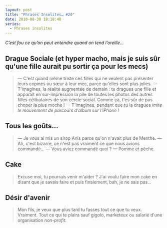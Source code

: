 ```yaml
---
layout: post
title: "Phrases Insolites… #20"
date: 2010-08-30 18:18:48
series:
  - Phrases insolites
---
```


_C’est fou ce qu’on peut entendre quand on tend l’oreille…_

<!-- more -->

## Drague Sociale (et hyper macho, mais je suis sûr qu'une fille aurait pu sortir ça pour les mecs)

> —  C'est quand même triste ces filles qui ne veulent pas présenter leurs copines ou sœur à leur mec, parce qu'elles sont plus jolies.
> —  T'imagines, la réalité augmentée de demain&nbsp;: tu dragues une fille et apparait en sur-impression la pile de toutes les photos des autres filles célibataires de son cercle social. Comme ça, t'es sûr de pas choper la plus moche&nbsp;!
> —  T'imagines, pendant que tu la dragues *imite le mouvement de parcours d'album sur l'iPhone*&nbsp;!

## Tous les goûts…

> —  Je vous ai mis un sirop Anis parce qu'on n'avait plus de Menthe.
> —  Ah, c'est bizarre, ce n'est pas vraiment ce que nous avions commandé…
> —  Vous aviez commandé quoi&nbsp;?
> —  Pomme et pêche.

## Cake

> Excuse moi, tu pourrais venir m'aider&nbsp;? J'ai voulu faire mon cake en disant que je savais faire et puis finalement, bah, je ne sais pas…

## Désir d'avenir

> Mon fils, je veux que plus tard tu fasses tout ce que tu veux. Vraiment. Tout ce qui te plaira sauf gigolo, marketeux ou salarié d'une organisation <em lang="en">non-profit</em>.
